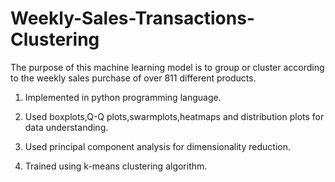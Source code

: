# Weekly-Sales-Transactions-Clustering
The purpose of this machine learning model is to group or cluster according to the weekly sales purchase of over 811 different products.

1. Implemented in python programming language.

2. Used boxplots,Q-Q plots,swarmplots,heatmaps and distribution plots for data understanding. 

3. Used principal component analysis for dimensionality reduction.

4. Trained using k-means clustering algorithm.
